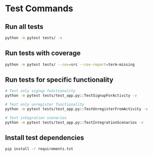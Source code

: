 # Test Commands

## Run all tests
```bash
python -m pytest tests/ -v
```

## Run tests with coverage
```bash
python -m pytest tests/ --cov=src --cov-report=term-missing
```

## Run tests for specific functionality
```bash
# Test only signup functionality
python -m pytest tests/test_app.py::TestSignupForActivity -v

# Test only unregister functionality  
python -m pytest tests/test_app.py::TestUnregisterFromActivity -v

# Test integration scenarios
python -m pytest tests/test_app.py::TestIntegrationScenarios -v
```

## Install test dependencies
```bash
pip install -r requirements.txt
```